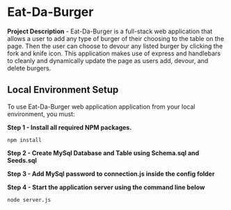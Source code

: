 # Eat-Da-Burger
 
**Project Description** - Eat-Da-Burger is a full-stack web application that allows a user to add any type of burger of their choosing to the table on the page. Then the user can choose to devour any listed burger by clicking the fork and knife icon. This application makes use of express and handlebars to cleanly and dynamically update the page as users add, devour, and delete burgers.

## Local Environment Setup
To use Eat-Da-Burger web application application from your local environment, you must:

**Step 1 - Install all required NPM packages.**
```
npm install
```
**Step 2 - Create MySql Database and Table using Schema.sql and Seeds.sql**

**Step 3 - Add MySql password to connection.js inside the config folder**

**Step 4 - Start the application server using the command line below**
```
node server.js
```
